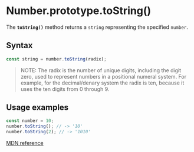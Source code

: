 # Number.prototype.toString()

The **`toString()`** method returns a `string` representing the specified `number`.

## Syntax

```js
const string = number.toString(radix);
```

> NOTE: The radix is the number of unique digits, including the digit zero, used to represent numbers in a positional numeral system. For example, for the decimal/denary system the radix is ten, because it uses the ten digits from 0 through 9.

## Usage examples

```js
const number = 10;
number.toString(); // -> '10'
number.toString(2); // -> '1010'
```

[MDN reference](https://developer.mozilla.org/en-US/docs/Web/JavaScript/Reference/Global_Objects/Number/toString)
